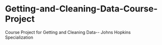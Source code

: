 Getting-and-Cleaning-Data-Course-Project
========================================

Course Project for Getting and Cleaning Data-- Johns Hopkins Specialization
